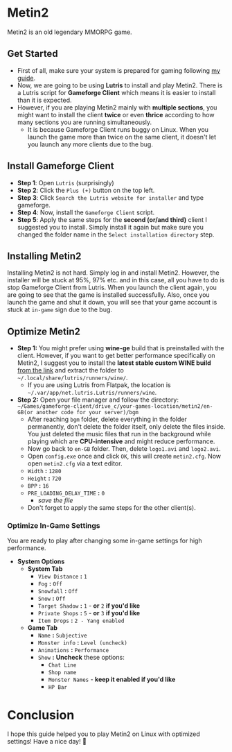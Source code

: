 # Metin2
Metin2 is an old legendary MMORPG game.
## Get Started
- First of all, make sure your system is prepared for gaming following [my guide](https://github.com/cutiepenguins/Linux-Gaming-Guide).
- Now, we are going to be using **Lutris** to install and play Metin2. There is a Lutris script for **Gameforge Client** which means it is easier to install than it is expected.
- However, if you are playing Metin2 mainly with **multiple sections**, you might want to install the client **twice** or even **thrice** according to how many sections you are running simultaneously.
    - It is because Gameforge Client runs buggy on Linux. When you launch the game more than twice on the same client, it doesn't let you launch any more clients due to the bug.
## Install Gameforge Client
- **Step 1**: Open `Lutris` (surprisingly)
- **Step 2**: Click the `Plus (+)` button on the top left.
- **Step 3**: Click `Search the Lutris website for installer` and type gameforge.
- **Step 4**: Now, install the `Gameforge Client` script.
- **Step 5**: Apply the same steps for the **second (or/and third)** client I suggested you to install. Simply install it again but make sure you changed the folder name in the `Select installation directory` step.
## Installing Metin2
Installing Metin2 is not hard. Simply log in and install Metin2. However, the installer will be stuck at 95%, 97% etc. and in this case, all you have to do is stop Gameforge Client from Lutris. When you launch the client again, you are going to see that the game is installed successfully. Also, once you launch the game and shut it down, you will see that your game account is stuck at `in-game` sign due to the bug.
## Optimize Metin2
- **Step 1:** You might prefer using **wine-ge** build that is preinstalled with the client. However, if you want to get better performance specifically on Metin2, I suggest you to install the **latest stable custom WINE build** [from the link](https://github.com/Kron4ek/Wine-Builds/releases) and extract the folder to `~/.local/share/lutris/runners/wine/`.
    - If you are using Lutris from Flatpak, the location is `~/.var/app/net.lutris.Lutris/runners/wine`.
- **Step 2:** Open your file manager and follow the directory:
`~/Games/gameforge-client/drive_c/your-games-location/metin2/en-GB(or another code for your server)/bgm`
    - After reaching `bgm` folder, delete everything in the folder permanently, don't delete the folder itself, only delete the files inside. You just deleted the music files that run in the background while playing which are **CPU-intensive** and might reduce performance.
    - Now go back to `en-GB` folder. Then, delete `logo1.avi` and `logo2.avi`.
    - Open `config.exe` once and click `OK`, this will create `metin2.cfg`. Now open `metin2.cfg` via a text editor.
    - `Width` **:** `1280`
    - `Height` **:** `720`
    - `BPP` **:** `16`
    - `PRE_LOADING_DELAY_TIME` **:** `0`
      - *save the file*
    - Don't forget to apply the same steps for the other client(s).
### Optimize In-Game Settings
You are ready to play after changing some in-game settings for high performance.
- **System Options**
  - **System Tab**
    - `View Distance` **:** `1`
    - `Fog` **:** `Off`
    - `Snowfall` **:** `Off`
    - `Snow` **:** `Off`
    - `Target Shadow` **:** `1` - **or** `2` **if you'd like**
    - `Private Shops` **:** `5` - **or** `3` **if you'd like**
    - `Item Drops` **:** `2 - Yang enabled`
  - **Game Tab**
    - `Name` **:** `Subjective`
    - `Monster info` **:** `Level (uncheck)`
    - `Animations` **:** `Performance`
    - `Show` **:** **Uncheck** these options:
      - `Chat Line`
      - `Shop name`
      - `Monster Names` - **keep it enabled if you'd like**
      - `HP Bar`
# Conclusion
I hope this guide helped you to play Metin2 on Linux with optimized settings! Have a nice day! 🐧
